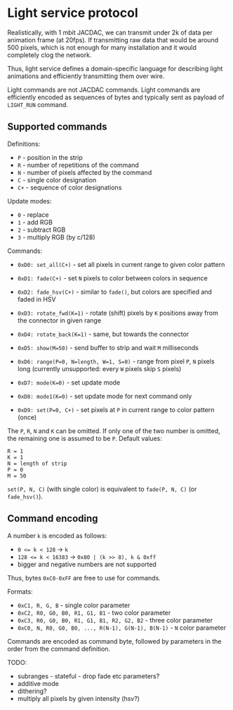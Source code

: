 # Light service protocol

Realistically, with 1 mbit JACDAC, we can transmit under 2k of data per animation frame (at 20fps).
If transmitting raw data that would be around 500 pixels, which is not enough for many
installation and it would completely clog the network.

Thus, light service defines a domain-specific language for describing light animations
and efficiently transmitting them over wire.

Light commands are not JACDAC commands.
Light commands are efficiently encoded as sequences of bytes and typically sent as payload
of `LIGHT_RUN` command.

## Supported commands

Definitions:
* `P` - position in the strip
* `R` - number of repetitions of the command
* `N` - number of pixels affected by the command
* `C` - single color designation
* `C+` - sequence of color designations

Update modes:
* `0` - replace
* `1` - add RGB
* `2` - subtract RGB
* `3` - multiply RGB (by c/128)

Commands:

* `0xD0: set_all(C+)` - set all pixels in current range to given color pattern
* `0xD1: fade(C+)` - set `N` pixels to color between colors in sequence
* `0xD2: fade_hsv(C+)` - similar to `fade()`, but colors are specified and faded in HSV
* `0xD3: rotate_fwd(K=1)` - rotate (shift) pixels by `K` positions away from the connector in given range
* `0xD4: rotate_back(K=1)` - same, but towards the connector
* `0xD5: show(M=50)` - send buffer to strip and wait `M` milliseconds
* `0xD6: range(P=0, N=length, W=1, S=0)` - range from pixel `P`, `N` pixels long
  (currently unsupported: every `W` pixels skip `S` pixels)
* `0xD7: mode(K=0)` - set update mode
* `0xD8: mode1(K=0)` - set update mode for next command only

* `0xD9: set(P=0, C+)` - set pixels at `P` in current range to color pattern (once)

The `P`, `R`, `N` and `K` can be omitted.
If only one of the two number is omitted, the remaining one is assumed to be `P`.
Default values:
```
R = 1
K = 1
N = length of strip
P = 0
M = 50
```

`set(P, N, C)` (with single color) is equivalent to `fade(P, N, C)` (or `fade_hsv()`).

## Command encoding

A number `k` is encoded as follows:
* `0 <= k < 128` -> `k`
* `128 <= k < 16383` -> `0x80 | (k >> 8), k & 0xff`
* bigger and negative numbers are not supported

Thus, bytes `0xC0-0xFF` are free to use for commands.

Formats:
* `0xC1, R, G, B` - single color parameter
* `0xC2, R0, G0, B0, R1, G1, B1` - two color parameter
* `0xC3, R0, G0, B0, R1, G1, B1, R2, G2, B2` - three color parameter
* `0xC0, N, R0, G0, B0, ..., R(N-1), G(N-1), B(N-1)` - `N` color parameter

Commands are encoded as command byte, followed by parameters in the order
from the command definition.

TODO:
* subranges - stateful - drop fade etc parameters?
* additive mode
* dithering?
* multiply all pixels by given intensity (hsv?)
